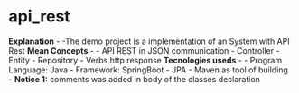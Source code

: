 # api_rest
**Explanation**  - -The demo project is a implementation of an System with API Rest    **Mean Concepts** -  - API REST in JSON communication - Controller - Entity - Repository - Verbs http response   **Tecnologies useds**  - - Program Language: Java - Framework: SpringBoot  - JPA - Maven as tool of building  - **Notice 1:** comments was added in body of the classes declaration
